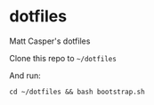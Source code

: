 dotfiles
========

Matt Casper's dotfiles

Clone this repo to `~/dotfiles`

And run:
```shell
cd ~/dotfiles && bash bootstrap.sh
```
